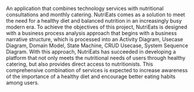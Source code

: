 An application that combines technology services with nutritional consultations and monthly catering. NutriEats comes as a solution to meet the need for a healthy diet and balanced nutrition in an increasingly busy modern era. To achieve the objectives of this project, NutriEats is designed with a business process analysis approach that begins with a business narrative structure, which is processed into an Activity Diagram, Usecase Diagram, Domain Model, State Machine, CRUD Usecase, System Sequence Diagram. With this approach, NutriEats has succeeded in developing a platform that not only meets the nutritional needs of users through healthy catering, but also provides direct access to nutritionists. This comprehensive combination of services is expected to increase awareness of the importance of a healthy diet and encourage better eating habits among users.
